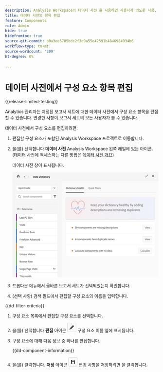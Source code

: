 ```yaml
---
description: Analysis Workspace의 데이터 사전 을 사용하면 사용자가 의도한 사용, 승인됨, 중복 등 Analysis Workspace의 다양한 구성 요소를 카탈로그화하고 추적할 수 있습니다.
title: 데이터 사전의 항목 편집
feature: Components
role: Admin
hide: true
hidefromtoc: true
source-git-commit: b0a3ee6785bdc2f3e9a55e42591b4846984934b6
workflow-type: tm+mt
source-wordcount: '209'
ht-degree: 0%

---
```


# 데이터 사전에서 구성 요소 항목 편집

{{release-limited-testing}}

Analytics 관리자는 지정된 보고서 세트에 대한 데이터 사전에서 구성 요소 항목을 편집할 수 있습니다. 변경한 사항이 보고서 세트의 모든 사용자가 볼 수 있습니다.

데이터 사전에서 구성 요소를 편집하려면:

1. 편집할 구성 요소가 포함된 Analysis Workspace 프로젝트로 이동합니다.

1. 을(를) 선택합니다 **데이터 사전** Analysis Workspace 왼쪽 레일에 있는 아이콘. (데이터 사전에 액세스하는 다른 방법은 [데이터 사전 개요](/help/analyze/analysis-workspace/components/data-dictionary/data-dictionary-overview.md))

   데이터 사전 창이 표시됩니다.

   ![데이터 사전 관리 보기](assets/data-dictionary-admin.png)

1. 드롭다운 메뉴에서 올바른 보고서 세트가 선택되었는지 확인합니다.

1. (선택 사항) 검색 필드에서 편집할 구성 요소의 이름을 입력합니다.

{{dd-filter-criteria}}

1. 구성 요소 목록에서 편집할 구성 요소를 선택합니다.

1. 을(를) 선택합니다 **편집** 아이콘 ![데이터 사전 편집 아이콘](assets/data-dictionary-edit-icon.png) 구성 요소 이름 옆에 표시됩니다.

1. 구성 요소에 대해 다음 정보 중 하나를 편집합니다.

   {{dd-component-information}}

1. 을(를) 클릭합니다. **저장** 아이콘 ![데이터 사전 저장 아이콘](assets/data-dictionary-save-icon.png) 변경 사항을 저장하려면 을 클릭합니다.
